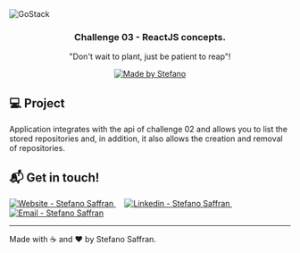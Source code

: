 <img alt="GoStack" src="https://res.cloudinary.com/stefanosaffran/image/upload/v1586943536/d32tomvl6x8onypta01h.png" />

<h3 align="center">
  Challenge 03 - ReactJS concepts.
</h3>

<p align="center">"Don't wait to plant, just be patient to reap"!</blockquote>

<p align="center">
  <a href="stefanosaffran.com">
    <img alt="Made by Stefano" src="https://img.shields.io/badge/made%20by-Stefano Saffran-%2304D361">
  </a>
</p>

## :computer: Project 

Application integrates with the api of challenge 02 and allows you to list the stored repositories and, in addition, it also allows the creation and removal of repositories.

## :mailbox_with_mail: Get in touch!

<a href="https://stefanosaffran.com" target="_blank" >
  <img alt="Website - Stefano Saffran" src="https://img.shields.io/badge/Website--%23F8952D?style=social">
</a>&nbsp;&nbsp;&nbsp;
<a href="https://www.linkedin.com/in/stefanosaffran/" target="_blank" >
  <img alt="Linkedin - Stefano Saffran" src="https://img.shields.io/badge/Linkedin--%23F8952D?style=social&logo=linkedin">
</a>&nbsp;&nbsp;&nbsp;
<a href="mailto:stefanoas@gmail.com" target="_blank" >
  <img alt="Email - Stefano Saffran" src="https://img.shields.io/badge/Email--%23F8952D?style=social&logo=gmail">
</a> 

---

Made with :coffee: and ❤️ by Stefano Saffran.